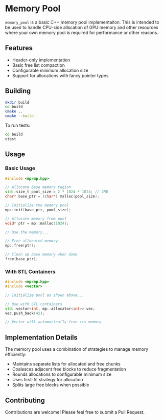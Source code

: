 # Memory Pool

`memory_pool` is a basic C++ memory pool implementaiton.  This is intended to be used to handle CPU-side allocation of GPU memory and other resources where your own memory pool is required for performance or other reasons.

## Features

- Header-only implementation
- Basic free list compaction
- Configurable minimum allocation size
- Support for allocations with fancy pointer types

## Building

```bash
mkdir build
cd build
cmake ..
cmake --build .
```

To run tests:
```bash
cd build
ctest
```

## Usage

### Basic Usage

```cpp
#include <mp/mp.hpp>

// Allocate base memory region
std::size_t pool_size = 2 * 1024 * 1024; // 2MB
char* base_ptr = (char*) malloc(pool_size);

// Initialize the memory pool
mp::init(base_ptr, pool_size);

// Allocate memory from pool
void* ptr = mp::malloc(1024);

// Use the memory...

// Free allocated memory
mp::free(ptr);

// Clean up base memory when done
free(base_ptr);
```

### With STL Containers

```cpp
#include <mp/mp.hpp>
#include <vector>

// Initialize pool as shown above...

// Use with STL containers
std::vector<int, mp::allocator<int>> vec;
vec.push_back(42);

// Vector will automatically free its memory
```

## Implementation Details

The memory pool uses a combination of strategies to manage memory efficiently:

- Maintains separate lists for allocated and free chunks
- Coalesces adjacent free blocks to reduce fragmentation
- Rounds allocations to configurable minimum size
- Uses first-fit strategy for allocation
- Splits large free blocks when possible

## Contributing

Contributions are welcome! Please feel free to submit a Pull Request.
